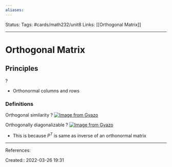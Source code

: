 ```yaml
---
aliases:
---
```

Status:
Tags: #cards/math232/unit8
Links: [[Orthogonal Matrix]]
___

# Orthogonal Matrix

## Principles
?
- Orthonormal columns and rows

### Definitions
Orthogonal similarity
?
[![Image from Gyazo](https://i.gyazo.com/148834460d5a2166ce2db0b56fc26fb4.png)](https://gyazo.com/148834460d5a2166ce2db0b56fc26fb4)

Orthogonally diagonalizable
?
[![Image from Gyazo](https://i.gyazo.com/0d57c6d1a83bd563f8e8b19f91a6a70e.png)](https://gyazo.com/0d57c6d1a83bd563f8e8b19f91a6a70e)
- This is because $P^T$ is same as inverse of an orthonormal matrix

___
References:

Created:: 2022-03-26 19:31
